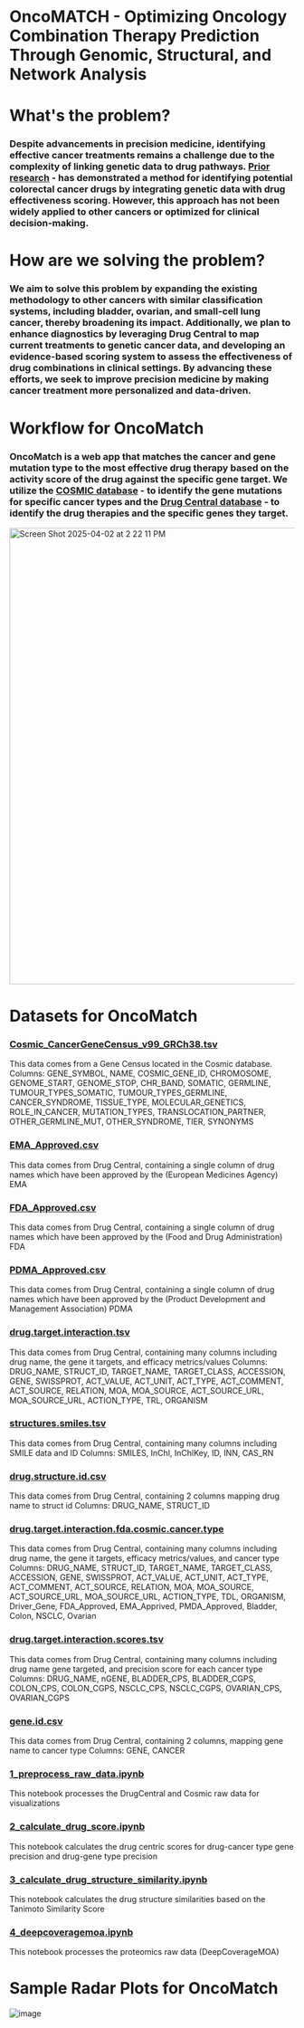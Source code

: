# OncoMATCH - Optimizing Oncology Combination Therapy Prediction Through Genomic, Structural, and Network Analysis

# What's the problem?
### Despite advancements in precision medicine, identifying effective cancer treatments remains a challenge due to the complexity of linking genetic data to drug pathways. [Prior research](https://osf.io/preprints/biohackrxiv/c5wtr_v1) - has demonstrated a method for identifying potential colorectal cancer drugs by integrating genetic data with drug effectiveness scoring. However, this approach has not been widely applied to other cancers or optimized for clinical decision-making.

# How are we solving the problem?
### We aim to solve this problem by expanding the existing methodology to other cancers with similar classification systems, including bladder, ovarian, and small-cell lung cancer, thereby broadening its impact. Additionally, we plan to enhance diagnostics by leveraging Drug Central to map current treatments to genetic cancer data, and developing an evidence-based scoring system to assess the effectiveness of drug combinations in clinical settings. By advancing these efforts, we seek to improve precision medicine by making cancer treatment more personalized and data-driven.

# Workflow for OncoMatch
### OncoMatch is a web app that matches the cancer and gene mutation type to the most effective drug therapy based on the activity score of the drug against the specific gene target. We utilize the [COSMIC database](https://cancer.sanger.ac.uk/cosmic/browse/tissue?wgs=off&sn=ovary&ss=all&hn=all&sh=&in=t&src=tissue&all_data=n) - to identify the gene mutations for specific cancer types and the [Drug Central database](https://drugcentral.org/) - to identify the drug therapies and the specific genes they target.
<img width="807" alt="Screen Shot 2025-04-02 at 2 22 11 PM" src="https://github.com/user-attachments/assets/4a595176-0375-4500-9a64-d740717ec0cb" />

# Datasets for OncoMatch
### [Cosmic_CancerGeneCensus_v99_GRCh38.tsv](data/Cosmic/Cosmic_CancerGeneCensus_v99_GRCh38.tsv)
This data comes from a Gene Census located in the Cosmic database. Columns: GENE_SYMBOL, NAME, COSMIC_GENE_ID, CHROMOSOME, GENOME_START, GENOME_STOP, CHR_BAND, SOMATIC, GERMLINE, TUMOUR_TYPES_SOMATIC, TUMOUR_TYPES_GERMLINE, CANCER_SYNDROME, TISSUE_TYPE, MOLECULAR_GENETICS, ROLE_IN_CANCER, MUTATION_TYPES, TRANSLOCATION_PARTNER, OTHER_GERMLINE_MUT, OTHER_SYNDROME, TIER, SYNONYMS

### [EMA_Approved.csv](data/DrugCentral/raw_data/EMA_Approved.csv)
This data comes from Drug Central, containing a single column of drug names which have been approved by the (European Medicines Agency) EMA

### [FDA_Approved.csv](data/DrugCentral/raw_data/FDA_Approved.csv)
This data comes from Drug Central, containing a single column of drug names which have been approved by the (Food and Drug Administration) FDA

### [PDMA_Approved.csv](data/DrugCentral/raw_data/PMDA_Approved.csv)
This data comes from Drug Central, containing a single column of drug names which have been approved by the (Product Development and Management Association) PDMA

### [drug.target.interaction.tsv](data/DrugCentral/raw_data/drug.target.interaction.tsv)
This data comes from Drug Central, containing many columns including drug name, the gene it targets, and efficacy metrics/values
Columns: DRUG_NAME, STRUCT_ID, TARGET_NAME, TARGET_CLASS, ACCESSION, GENE, SWISSPROT, ACT_VALUE, ACT_UNIT, ACT_TYPE, ACT_COMMENT, ACT_SOURCE, RELATION, MOA, MOA_SOURCE, ACT_SOURCE_URL, MOA_SOURCE_URL, ACTION_TYPE, TRL, ORGANISM

### [structures.smiles.tsv](data/DrugCentral/raw_data/structures.smiles.tsv)
This data comes from Drug Central, containing many columns including SMILE data and ID
Columns: SMILES, InChl, InChlKey, ID, INN, CAS_RN

### [drug.structure.id.csv](data/DrugCentral/processed_data/drug.structure.id.csv)
This data comes from Drug Central, containing 2 columns mapping drug name to struct id
Columns: DRUG_NAME, STRUCT_ID

### [drug.target.interaction.fda.cosmic.cancer.type](data/DrugCentral/processed_data/drug.target.interaction.fda.cosmic.cancer.type.tsv)
This data comes from Drug Central, containing many columns including drug name, the gene it targets, efficacy metrics/values, and cancer type
Columns: DRUG_NAME, STRUCT_ID, TARGET_NAME, TARGET_CLASS, ACCESSION, GENE, SWISSPROT, ACT_VALUE, ACT_UNIT, ACT_TYPE, ACT_COMMENT, ACT_SOURCE, RELATION, MOA, MOA_SOURCE, ACT_SOURCE_URL, MOA_SOURCE_URL, ACTION_TYPE, TDL, ORGANISM, Driver_Gene, FDA_Approved, EMA_Apprived, PMDA_Approved, Bladder, Colon, NSCLC, Ovarian

### [drug.target.interaction.scores.tsv](data/DrugCentral/processed_data/drug.target.interaction.scores.tsv)
This data comes from Drug Central, containing many columns including drug name gene targeted, and precision score for each cancer type
Columns: DRUG_NAME, nGENE, BLADDER_CPS, BLADDER_CGPS, COLON_CPS, COLON_CGPS, NSCLC_CPS, NSCLC_CGPS, OVARIAN_CPS, OVARIAN_CGPS

### [gene.id.csv](data/DrugCentral/processed_data/gene.id.csv)
This data comes from Drug Central, containing 2 columns, mapping gene name to cancer type
Columns: GENE, CANCER

### [1_preprocess_raw_data.ipynb](notebooks/1_preprocess_raw_data.ipynb)
This notebook processes the DrugCentral and Cosmic raw data for visualizations

### [2_calculate_drug_score.ipynb](notebooks/2_calculate_drug_score.ipynb)
This notebook calculates the drug centric scores for drug-cancer type gene precision and drug-gene type precision

### [3_calculate_drug_structure_similarity.ipynb](notebooks/3_calculate_structure_similarity.ipynb)
This notebook calculates the drug structure similarities based on the Tanimoto Similarity Score

### [4_deepcoveragemoa.ipynb](notebooks/4_deepcoveragemoa.ipynb)
This notebook processes the proteomics raw data (DeepCoverageMOA) 

 # Sample Radar Plots for OncoMatch
![image](https://github.com/user-attachments/assets/7fb4a0ac-dce8-4675-9d52-820486dad6da)
